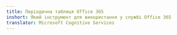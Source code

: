 ```yaml
---
title: Періодична таблиця Office 365
inshort: Який інструмент для використання у службі Office 365
translator: Microsoft Cognitive Services
---
```





